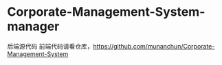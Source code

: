 # Corporate-Management-System-manager
后端源代码
前端代码请看仓库，https://github.com/munanchun/Corporate-Management-System
